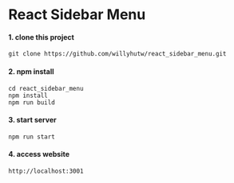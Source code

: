 # React Sidebar Menu

#### 1. clone this project

```
git clone https://github.com/willyhutw/react_sidebar_menu.git
```

#### 2. npm install

```
cd react_sidebar_menu
npm install
npm run build
```

#### 3. start server

```
npm run start
```

#### 4. access website

```
http://localhost:3001
```
